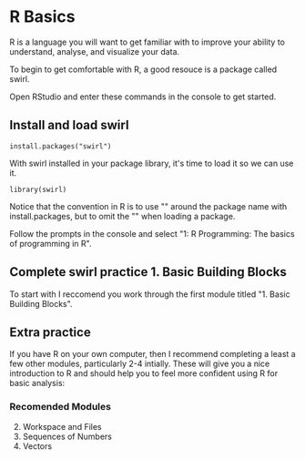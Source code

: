 # R Basics

R is a language you will want to get familiar with to improve your ability to understand, analyse, and visualize your data. 

To begin to get comfortable with R, a good resouce is a package called swirl.

Open RStudio and enter these commands in the console to get started.

## Install and load swirl
```
install.packages("swirl")
```
With swirl installed in your package library, it's time to load it so we can use it.

```
library(swirl)
```
Notice that the convention in R is to use "" around the package name with install.packages, but to omit the "" when loading a package.

Follow the prompts in the console and select "1: R Programming: The basics of programming in R".

## Complete swirl practice 1. Basic Building Blocks
To start with I reccomend you work through the first module titled "1. Basic Building Blocks". 


## Extra practice
If you have R on your own computer, then I recommend completing a least a few other modules, particularly 2-4 intially. These will give you a nice introduction to R and should help you to feel more confident using R for basic analysis:
 
### Recomended Modules
2. Workspace and Files    
3. Sequences of Numbers
4. Vectors
